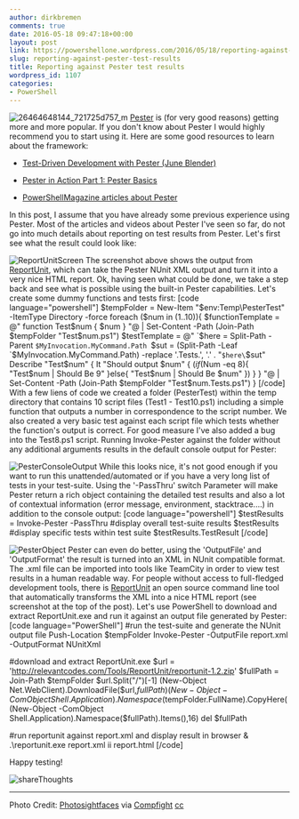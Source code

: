 ```yaml
---
author: dirkbremen
comments: true
date: 2016-05-18 09:47:18+00:00
layout: post
link: https://powershellone.wordpress.com/2016/05/18/reporting-against-pester-test-results/
slug: reporting-against-pester-test-results
title: Reporting against Pester test results
wordpress_id: 1107
categories:
- PowerShell
---
```


![26464648144_721725d757_m](https://powershellone.files.wordpress.com/2016/05/26464648144_721725d757_m.jpg)
[Pester](https://github.com/pester/Pester/wiki/Pester) is (for very good reasons) getting more and more popular. If you don't know about Pester I would highly recommend you to start using it. Here are some good resources to learn about the framework:
	



  * [Test-Driven Development with Pester (June Blender) ](https://youtu.be/gssAtCeMOoo?list=PLDCEho7foSoruQ-gL5GJw-lRkASPJOukl)

	
  * [Pester in Action Part 1: Pester Basics ](https://www.youtube.com/watch?v=0h6mradGhYI)

	
  * [PowerShellMagazine articles about Pester](http://www.powershellmagazine.com/tag/pester/)



In this post, I assume that you have already some previous experience using Pester. Most of the articles and videos about Pester I've seen so far, do not go into much details about reporting on test results from Pester. Let's first see what the result could look like: 

![ReportUnitScreen](https://powershellone.files.wordpress.com/2016/05/reportunitscreen.png)
The screenshot above shows the output from [ReportUnit](http://relevantcodes.com/reportunit/), which can take the Pester NUnit XML output and turn it into a very nice HTML report.
Ok, having seen what could be done, we take a step back and see what is possible using the built-in Pester capabilities. Let's create some dummy functions and tests first:
[code language="powershell"]
$tempFolder = New-Item "$env:Temp\PesterTest" -ItemType Directory -force
foreach ($num in (1..10)){
    $functionTemplate =  @"
function Test$num {
    $num
}
"@ | Set-Content -Path (Join-Path $tempFolder "Test$num.ps1")
    $testTemplate = @"
`$here = Split-Path -Parent `$MyInvocation.MyCommand.Path
`$sut = (Split-Path -Leaf `$MyInvocation.MyCommand.Path) -replace '\.Tests\.', '.'
. "`$here\`$sut"
Describe "Test$num" {
    It "Should output $num" {
        $(if ($Num -eq 8){
        "Test$num | Should Be 9"
        }else{
        "Test$num | Should Be $num"
        })
    }
}
"@ | Set-Content -Path (Join-Path $tempFolder "Test$num.Tests.ps1")
}
[/code]
With a few liens of code we created a folder (PesterTest) within the temp directory that contains 10 script files (Test1 - Test10.ps1) including a simple function that outputs a number in correspondence to the script number. We also created a very basic test against each script file which tests whether the function's output is correct. For good measure I've also added a bug into the Test8.ps1 script. 
Running Invoke-Pester against the folder without any additional arguments results in the default console output for Pester:

![PesterConsoleOutput](https://powershellone.files.wordpress.com/2016/05/pesterconsoleoutput.png)
While this looks nice, it's not good enough if you want to run this unattended/automated or if you have a very long list of tests in your test-suite. Using the '-PassThru' switch Parameter will make Pester return a rich object containing the detailed test results and also a lot of contextual information (error message, environment, stacktrace....) in addition to the console output:
[code language="powershell"]
$testResults = Invoke-Pester -PassThru
#display overall test-suite results
$testResults
#display specific tests within test suite
$testResults.TestResult
[/code]


![PesterObject](https://powershellone.files.wordpress.com/2016/05/pesterobject.png)
Pester can even do better, using the 'OutputFile' and 'OutputFormat' the result is turned into an XML in NUnit compatible format. The .xml file can be imported into tools like TeamCity in order to view test results in a human readable way. For people without access to full-fledged development tools, there is [ReportUnit](http://relevantcodes.com/reportunit/) an open source command line tool that automatically transforms the XML into a nice HTML report (see screenshot at the top of the post). Let's use PowerShell to download and extract ReportUnit.exe and run it against an output file generated by Pester:
[code language="PowerShell"]
#run the test-suite and generate the NUnit output file
Push-Location $tempFolder
Invoke-Pester -OutputFile report.xml -OutputFormat NUnitXml

#download and extract ReportUnit.exe
$url = 'http://relevantcodes.com/Tools/ReportUnit/reportunit-1.2.zip'
$fullPath = Join-Path $tempFolder $url.Split("/")[-1]
(New-Object Net.WebClient).DownloadFile($url,$fullPath)
(New-Object -ComObject Shell.Application).Namespace($tempFolder.FullName).CopyHere((New-Object -ComObject Shell.Application).Namespace($fullPath).Items(),16)
del $fullPath

#run reportunit against report.xml and display result in browser
& .\reportunit.exe report.xml
ii report.html
[/code]

Happy testing!

![shareThoughts](https://powershellone.files.wordpress.com/2015/10/sharethoughts.jpg)



* * *



Photo Credit: [Photosightfaces](https://www.flickr.com/photos/30595068@N06/26464648144/) via [Compfight](http://compfight.com) [cc](https://creativecommons.org/licenses/by-nc-sa/2.0/)
